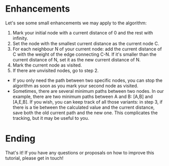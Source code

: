 # Enhancements
Let's see some small enhancements we may apply to the algorithm:

1. Mark your initial node with a current distance of 0 and the rest with infinity.
2. Set the node with the smallest current distance as the current node C.
3. For each neighbour N of your current node: add the current distance of C with the weight of the edge connecting C-N. If it's smaller than the current distance of N, set it as the new current distance of N.
4. Mark the current node as visited.
5. If there are unvisited nodes, go to step 2.

* If you only need the path between two specific nodes, you can stop the algorithm as soon as you mark your second node as visited.
* Sometimes, there are several minimum paths between two nodes. In our example, there are two minimum paths between A and B: [A,B] and [A,E,B]. If you wish, you can keep track of all those variants: in step 3, if there is a tie between the calculated value and the current distance, save both the old current path and the new one. This complicates the tracking, but it may be useful to you.

# Ending

That's it! If you have any questions or proposals on how to improve this tutorial, please get in touch!